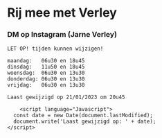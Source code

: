 <html>
    <h1>Rij mee met Verley</h1>
    <h3>DM op Instagram (Jarne Verley) </h3>
    
    LET OP! tijden kunnen wijzigen!

    maandag:   06u30 en 18u45
    dinsdag:   11u50 en 18u45
    woensdag:  06u30 en 13u30
    donderdag: 06u30 en 13u30
    vrijdag:   06u30 en 13u30

    Laast gewijzigd op 21/01/2023 om 20u45
    
        <script language="Javascript">
      const date = new Date(document.lastModified);
      document.write('Laast gewijzigd op: ' + date);
    </script>
</html>
